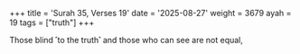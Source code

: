 +++
title = 'Surah 35, Verses 19'
date = '2025-08-27'
weight = 3679
ayah = 19
tags = ["truth"]
+++

Those blind ˹to the truth˺ and those who can see are not equal,